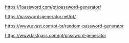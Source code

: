 https://1password.com/pt/password-generator/

https://passwordsgenerator.net/pt/

https://www.avast.com/pt-br/random-password-generator

https://www.lastpass.com/pt/password-generator